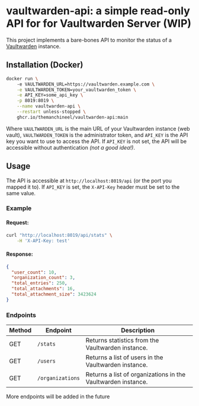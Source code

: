 # vaultwarden-api: a simple read-only API for for Vaultwarden Server (WIP)

This project implements a bare-bones API to monitor the status of a [Vaultwarden](https://github.com/dani-garcia/vaultwarden) instance.

## Installation (Docker)

```sh
docker run \ 
    -e VAULTWARDEN_URL=https://vaultwarden.example.com \
    -e VAULTWARDEN_TOKEN=your_vaultwarden_token \
    -e API_KEY=some_api_key \
    -p 8019:8019 \
    --name vaultwarden-api \
    --restart unless-stopped \
    ghcr.io/themanchineel/vaultwarden-api:main
```

Where `VAULTWARDEN_URL` is the main URL of your Vaultwarden instance (web vault), `VAULTWARDEN_TOKEN` is the administrator token, and `API_KEY` is the API key you want to use to access the API. If `API_KEY` is not set, the API will be accessible without authentication *(not a good idea!)*.

## Usage

The API is accessible at `http://localhost:8019/api` (or the port you mapped it to). If `API_KEY` is set, the `X-API-Key` header must be set to the same value.

### Example

#### Request:
```sh
curl "http://localhost:8019/api/stats" \
    -H 'X-API-Key: test'
```

#### Response:

```json
{
  "user_count": 10,
  "organization_count": 3,
  "total_entries": 250,
  "total_attachments": 16,
  "total_attachment_size": 3423624
}
```

### Endpoints

| Method | Endpoint         | Description                                                  |
| ------ | ---------------- | ------------------------------------------------------------ |
| GET    | `/stats`         | Returns statistics from the Vaultwarden instance.            |
| GET    | `/users`         | Returns a list of users in the Vaultwarden instance.         |
| GET    | `/organizations` | Returns a list of organizations in the Vaultwarden instance. |

More endpoints will be added in the future